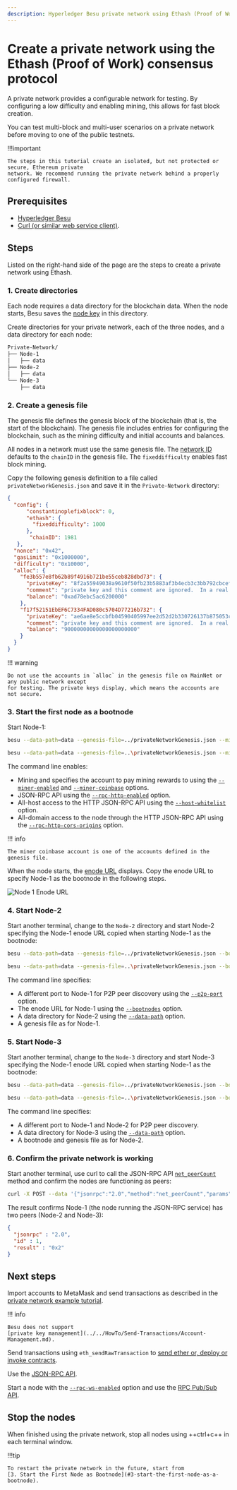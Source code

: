 ```yaml
---
description: Hyperledger Besu private network using Ethash (Proof of Work) Consensus Protocol tutorial
---
```


# Create a private network using the Ethash (Proof of Work) consensus protocol

A private network provides a configurable network for testing. By configuring a low difficulty and
enabling mining, this allows for fast block creation.

You can test multi-block and multi-user scenarios on a private network before moving to one of the
public testnets.

!!!important

    The steps in this tutorial create an isolated, but not protected or secure, Ethereum private
    network. We recommend running the private network behind a properly configured firewall.

## Prerequisites

* [Hyperledger Besu](../../HowTo/Get-Started/Install-Binaries.md)
* [Curl (or similar web service client)](https://curl.haxx.se/download.html).

## Steps

Listed on the right-hand side of the page are the steps to create a private network using Ethash.

### 1. Create directories

Each node requires a data directory for the blockchain data. When the node starts, Besu saves the
[node key](../../Concepts/Node-Keys.md) in this directory.

Create directories for your private network, each of the three nodes, and a data directory for each
node:

```bash
Private-Network/
├── Node-1
│   ├── data
├── Node-2
│   ├── data
└── Node-3
    ├── data
```

### 2. Create a genesis file

The genesis file defines the genesis block of the blockchain (that is, the start of the
blockchain). The genesis file includes entries for configuring the blockchain, such as the mining
difficulty and initial accounts and balances.

All nodes in a network must use the same genesis file. The
[network ID](../../Concepts/NetworkID-And-ChainID.md) defaults to the `chainID` in the genesis
file. The `fixeddifficulty` enables fast block mining.

Copy the following genesis definition to a file called `privateNetworkGenesis.json` and save it in
the `Private-Network` directory:

```json
{
  "config": {
      "constantinoplefixblock": 0,
      "ethash": {
        "fixeddifficulty": 1000
      },
       "chainID": 1981
   },
  "nonce": "0x42",
  "gasLimit": "0x1000000",
  "difficulty": "0x10000",
  "alloc": {
    "fe3b557e8fb62b89f4916b721be55ceb828dbd73": {
      "privateKey": "8f2a55949038a9610f50fb23b5883af3b4ecb3c3bb792cbcefbd1542c692be63",
      "comment": "private key and this comment are ignored.  In a real chain, the private key should NOT be stored",
      "balance": "0xad78ebc5ac6200000"
    },
    "f17f52151EbEF6C7334FAD080c5704D77216b732": {
      "privateKey": "ae6ae8e5ccbfb04590405997ee2d52d2b330726137b875053c36d94e974d162f",
      "comment": "private key and this comment are ignored.  In a real chain, the private key should NOT be stored",
      "balance": "90000000000000000000000"
    }
  }
}
```

!!! warning

    Do not use the accounts in `alloc` in the genesis file on MainNet or any public network except
    for testing. The private keys display, which means the accounts are not secure.

### 3. Start the first node as a bootnode

Start Node-1:

```bash tab="MacOS"
besu --data-path=data --genesis-file=../privateNetworkGenesis.json --miner-enabled --miner-coinbase fe3b557e8fb62b89f4916b721be55ceb828dbd73 --rpc-http-enabled --host-whitelist="*" --rpc-http-cors-origins="all"
```

```bash tab="Windows"
besu --data-path=data --genesis-file=..\privateNetworkGenesis.json --miner-enabled --miner-coinbase fe3b557e8fb62b89f4916b721be55ceb828dbd73 --rpc-http-enabled --host-whitelist="*" --rpc-http-cors-origins="all"
```

The command line enables:

* Mining and specifies the account to pay mining rewards to using the
  [`--miner-enabled`](../../Reference/CLI/CLI-Syntax.md#miner-enabled) and
  [`--miner-coinbase`](../../Reference/CLI/CLI-Syntax.md#miner-coinbase) options.
* JSON-RPC API using the [`--rpc-http-enabled`](../../Reference/CLI/CLI-Syntax.md#rpc-http-enabled)
  option.
* All-host access to the HTTP JSON-RPC API using the
  [`--host-whitelist`](../../Reference/CLI/CLI-Syntax.md#host-whitelist) option.
* All-domain access to the node through the HTTP JSON-RPC API using the
  [`--rpc-http-cors-origins`](../../Reference/CLI/CLI-Syntax.md#rpc-http-cors-origins) option.

!!! info

    The miner coinbase account is one of the accounts defined in the genesis file.

When the node starts, the [enode URL](../../Concepts/Node-Keys.md#enode-url) displays. Copy the
enode URL to specify Node-1 as the bootnode in the following steps.

![Node 1 Enode URL](../../images/EnodeStartup.png)

### 4. Start Node-2

Start another terminal, change to the `Node-2` directory and start Node-2 specifying the Node-1
enode URL copied when starting Node-1 as the bootnode:

```bash tab="MacOS"
besu --data-path=data --genesis-file=../privateNetworkGenesis.json --bootnodes=<Node-1 Enode URL> --p2p-port=30304
```

```bash tab="Windows"
besu --data-path=data --genesis-file=..\privateNetworkGenesis.json --bootnodes=<Node-1 Enode URL> --p2p-port=30304
```

The command line specifies:

* A different port to Node-1 for P2P peer discovery using the
  [`--p2p-port`](../../Reference/CLI/CLI-Syntax.md#p2p-port) option.
* The enode URL for Node-1 using the
  [`--bootnodes`](../../Reference/CLI/CLI-Syntax.md#bootnodes) option.
* A data directory for Node-2 using the
  [`--data-path`](../../Reference/CLI/CLI-Syntax.md#data-path) option.
* A genesis file as for Node-1.

### 5. Start Node-3

Start another terminal, change to the `Node-3` directory and start Node-3 specifying the Node-1
enode URL copied when starting Node-1 as the bootnode:

```bash tab="MacOS"
besu --data-path=data --genesis-file=../privateNetworkGenesis.json --bootnodes=<Node-1 Enode URL> --p2p-port=30305
```

```bash tab="Windows"
besu --data-path=data --genesis-file=..\privateNetworkGenesis.json --bootnodes=<Node-1 Enode URL> --p2p-port=30305
```

The command line specifies:

* A different port to Node-1 and Node-2 for P2P peer discovery.
* A data directory for Node-3 using the
  [`--data-path`](../../Reference/CLI/CLI-Syntax.md#data-path) option.
* A bootnode and genesis file as for Node-2.

### 6. Confirm the private network is working

Start another terminal, use curl to call the JSON-RPC API
[`net_peerCount`](../../Reference/API-Methods.md#net_peercount) method and confirm the nodes are
functioning as peers:

```bash
curl -X POST --data '{"jsonrpc":"2.0","method":"net_peerCount","params":[],"id":1}' localhost:8545
```

The result confirms Node-1 (the node running the JSON-RPC service) has two peers (Node-2 and
Node-3):

```json
{
  "jsonrpc" : "2.0",
  "id" : 1,
  "result" : "0x2"
}
```

## Next steps

Import accounts to MetaMask and send transactions as described in the
[private network example tutorial].

!!! info

    Besu does not support
    [private key management](../../HowTo/Send-Transactions/Account-Management.md).

Send transactions using `eth_sendRawTransaction` to
[send ether or, deploy or invoke contracts](../../HowTo/Send-Transactions/Transactions.md).

Use the [JSON-RPC API](../../HowTo/Interact/APIs/Using-JSON-RPC-API.md).

Start a node with the [`--rpc-ws-enabled`](../../Reference/CLI/CLI-Syntax.md#rpc-ws-enabled) option
and use the [RPC Pub/Sub API](../../HowTo/Interact/APIs/RPC-PubSub.md).

## Stop the nodes

When finished using the private network, stop all nodes using ++ctrl+c++ in each terminal window.

!!!tip

    To restart the private network in the future, start from
    [3. Start the First Node as Bootnode](#3-start-the-first-node-as-a-bootnode).

<!-- Links -->
[private network example tutorial]: ../Examples/Private-Network-Example.md#creating-a-transaction-using-metamask
